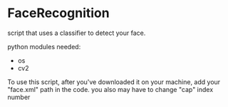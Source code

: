 # FaceRecognition
script that uses a classifier to detect your face.

python modules needed:
- os
- cv2

To use this script, after you've downloaded it on your machine, add your "face.xml" path in the code. you also may have to change "cap" index number
